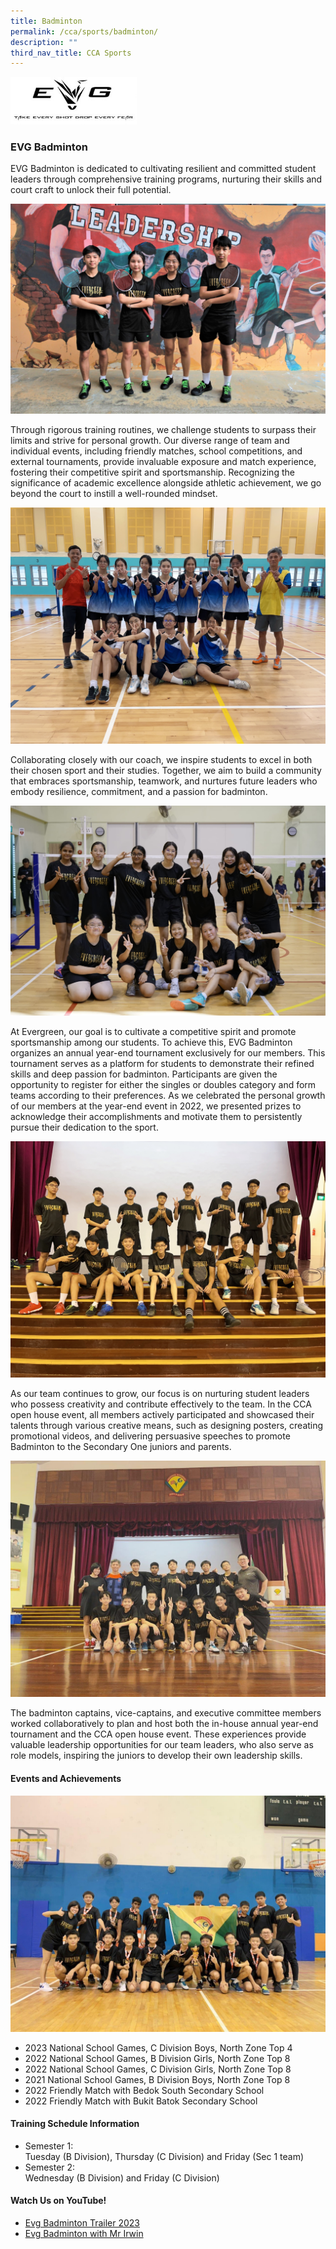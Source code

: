 ```yaml
---
title: Badminton
permalink: /cca/sports/badminton/
description: ""
third_nav_title: CCA Sports
---
```

<img src="/images/badmin1.jpg" style="width: 40%;">

### EVG Badminton
	
EVG Badminton is dedicated to cultivating resilient and committed student leaders through comprehensive training programs, nurturing their skills and court craft to unlock their full potential.
	
![](/images/Co%20Curricular%20@%20EVG/Sports%20CCA/Badminton/_2%20evg%20badminton%20sec%204%20leaders_.jpg)
	
Through rigorous training routines, we challenge students to surpass their limits and strive for personal growth. Our diverse range of team and individual events, including friendly matches, school competitions, and external tournaments, provide invaluable exposure and match experience, fostering their competitive spirit and sportsmanship. Recognizing the significance of academic excellence alongside athletic achievement, we go beyond the court to instill a well-rounded mindset. 

![](/images/Co%20Curricular%20@%20EVG/Sports%20CCA/Badminton/_4%20evg%20badminton%20b%20girls%202023_.jpg)

Collaborating closely with our coach, we inspire students to excel in both their chosen sport and their studies. Together, we aim to build a community that embraces sportsmanship, teamwork, and nurtures future leaders who embody resilience, commitment, and a passion for badminton.

![](/images/Co%20Curricular%20@%20EVG/Sports%20CCA/Badminton/_5%20evg%20badminton%20c%20girls%202023_.jpg)

At Evergreen, our goal is to cultivate a competitive spirit and promote sportsmanship among our students. To achieve this, EVG Badminton organizes an annual year-end tournament exclusively for our members. This tournament serves as a platform for students to demonstrate their refined skills and deep passion for badminton. Participants are given the opportunity to register for either the singles or doubles category and form teams according to their preferences. As we celebrated the personal growth of our members at the year-end event in 2022, we presented prizes to acknowledge their accomplishments and motivate them to persistently pursue their dedication to the sport.

![](/images/Co%20Curricular%20@%20EVG/Sports%20CCA/Badminton/_6%20evg%20badminton%20b%20boys%202023_.jpg)

As our team continues to grow, our focus is on nurturing student leaders who possess creativity and contribute effectively to the team. In the CCA open house event, all members actively participated and showcased their talents through various creative means, such as designing posters, creating promotional videos, and delivering persuasive speeches to promote Badminton to the Secondary One juniors and parents. 

![](/images/Co%20Curricular%20@%20EVG/Sports%20CCA/Badminton/evg%20c%20boys%202023%20round%202.jpg)

The badminton captains, vice-captains, and executive committee members worked collaboratively to plan and host both the in-house annual year-end tournament and the CCA open house event. These experiences provide valuable leadership 
opportunities for our team leaders, who also serve as role models, inspiring the juniors to develop their own leadership skills.<p></p>

#### Events and Achievements

![](/images/Co%20Curricular%20@%20EVG/Sports%20CCA/Badminton/10%20evg%20c%20boys%20top%204.JPG)

* 2023 National School Games, C Division Boys, North Zone Top 4
* 2022 National School Games, B Division Girls, North Zone Top 8
* 2022 National School Games, C Division Girls, North Zone Top 8
* 2021 National School Games, B Division Boys, North Zone Top 8
* 2022 Friendly Match with Bedok South Secondary School
* 2022 Friendly Match with Bukit Batok Secondary School

#### Training Schedule Information
* Semester 1:   
Tuesday (B Division), Thursday (C Division) and Friday (Sec 1 team)
* Semester 2:   
Wednesday (B Division) and Friday (C Division)

#### Watch Us on YouTube!
* [Evg Badminton Trailer 2023](https://youtu.be/AQcVPfu9hC8)
* [Evg Badminton with Mr Irwin](https://youtu.be/FxXNLFBCF-Q)